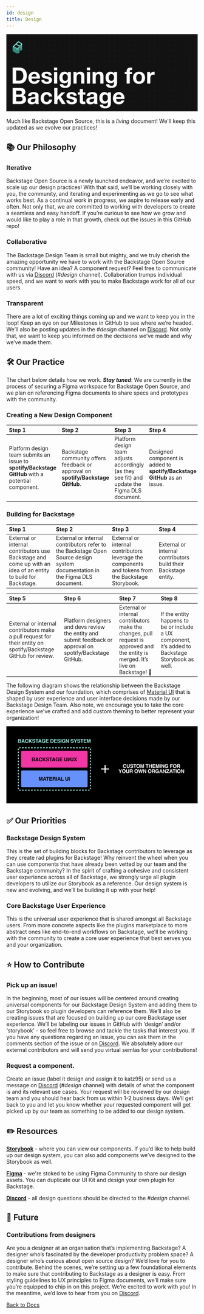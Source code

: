 ```yaml
---
id: design
title: Design
---
```


![header](../assets/dls/designheader-updated.png)

Much like Backstage Open Source, this is a _living_ document! We'll keep this
updated as we evolve our practices!

## 📚 Our Philosophy

### Iterative

Backstage Open Source is a newly launched endeavor, and we’re excited to scale
up our design practices! With that said, we’ll be working closely with you, the
community, and iterating and experimenting as we go to see what works best. As a
continual work in progress, we aspire to release early and often. Not only that,
we are committed to working with developers to create a seamless and easy
handoff. If you’re curious to see how we grow and would like to play a role in
that growth, check out the issues in this GitHub repo!

### Collaborative

The Backstage Design Team is small but mighty, and we truly cherish the amazing
opportunity we have to work with the Backstage Open Source community! Have an
idea? A component request? Feel free to communicate with us via
[Discord](https://discord.gg/EBHEGzX) (_#design_ channel). Collaboration trumps
individual speed, and we want to work with you to make Backstage work for all of
our users.

### Transparent

There are a lot of exciting things coming up and we want to keep you in the
loop! Keep an eye on our Milestones in GitHub to see where we’re headed. We’ll
also be posting updates in the _#design_ channel on
[Discord](https://discord.gg/EBHEGzX). Not only that, we want to keep you
informed on the decisions we’ve made and why we’ve made them.

## 🛠 Our Practice

The chart below details how we work. **_Stay tuned_**: We are currently in the
process of securing a Figma workspace for Backstage Open Source, and we plan on
referencing Figma documents to share specs and prototypes with the community.

### Creating a New Design Component

| Step 1                                                                                            | Step 2                                                                           | Step 3                                                                                        | Step 4                                                                   | Step 5                                                                       | Step 6                                                                                 |
| :------------------------------------------------------------------------------------------------ | :------------------------------------------------------------------------------- | :-------------------------------------------------------------------------------------------- | :----------------------------------------------------------------------- | :--------------------------------------------------------------------------- | :------------------------------------------------------------------------------------- |
| Platform design team submits an issue to **spotify/Backstage GitHub** with a potential component. | Backstage community offers feedback or approval on **spotify/Backstage GitHub**. | Platform design team adjusts accordingly (as they see fit) and update the Figma DLS document. | Designed component is added to **spotify/Backstage GitHub** as an issue. | External or internal Backstage open source contributors build the component. | External or internal contributors add the component to the **Backstage Storybook**. 🎉 |

### Building for Backstage

| Step 1                                                                                                        | Step 2                                                                                                                      | Step 3                                                                                             | Step 4                                                          |
| :------------------------------------------------------------------------------------------------------------ | :-------------------------------------------------------------------------------------------------------------------------- | :------------------------------------------------------------------------------------------------- | :-------------------------------------------------------------- |
| External or internal contributors use Backstage and come up with an idea of an entity to build for Backstage. | External or internal contributors refer to the Backstage Open Source design system documentation in the Figma DLS document. | External or internal contributors leverage the components and tokens from the Backstage Storybook. | External or internal contributors build their Backstage entity. |

| Step 5                                                                                                         | Step 6                                                                                                     | Step 7                                                                                                                            | Step 8                                                                                            |
| :------------------------------------------------------------------------------------------------------------- | :--------------------------------------------------------------------------------------------------------- | :-------------------------------------------------------------------------------------------------------------------------------- | :------------------------------------------------------------------------------------------------ |
| External or internal contributors make a pull request for their entity on spotify/Backstage GitHub for review. | Platform designers and devs review the entity and submit feedback or approval on spotify/Backstage GitHub. | External or internal contributors make the changes, pull request is approved and the entity is merged. It’s live on Backstage! 🎉 | If the entity happens to be or include a UX component, it’s added to Backstage Storybook as well. |

The following diagram shows the relationship between the Backstage Design System
and our foundation, which comprises of [Material UI](https://material-ui.com/)
that is shaped by user experience and user interface decisions made by our
Backstage Design Team. Also note, we encourage you to take the core experience
we’ve crafted and add custom theming to better represent your organization!

![dls](../assets/dls/DLS.png)

## ✅ Our Priorities

### Backstage Design System

This is the set of building blocks for Backstage contributors to leverage as
they create rad plugins for Backstage! Why reinvent the wheel when you can use
components that have already been vetted by our team and the Backstage
community? In the spirit of crafting a cohesive and consistent user experience
across all of Backstage, we strongly urge all plugin developers to utilize our
Storybook as a reference. Our design system is new and evolving, and we’ll be
building it up with your help!

### Core Backstage User Experience

This is the universal user experience that is shared amongst all Backstage
users. From more concrete aspects like the plugins marketplace to more abstract
ones like end-to-end workflows on Backstage, we’ll be working with the community
to create a core user experience that best serves you and your organization.

## ⭐️ How to Contribute

### Pick up an issue!

In the beginning, most of our issues will be centered around creating universal
components for our Backstage Design System and adding them to our Storybook so
plugin developers can reference them. We’ll also be creating issues that are
focused on building up our core Backstage user experience. We’ll be labeling our
issues in GitHub with ‘design’ and/or ‘storybook’ - so feel free to browse and
tackle the tasks that interest you. If you have any questions regarding an
issue, you can ask them in the comments section of the issue or on
[Discord](https://discord.gg/EBHEGzX). We absolutely adore our external
contributors and will send you virtual semlas for your contributions!

### Request a component.

Create an issue (label it design and assign it to katz95) or send us a message
on [Discord](https://discord.gg/EBHEGzX) (_#design_ channel) with details of
what the component is and its relevant use cases. Your request will be reviewed
by our design team and you should hear back from us within 1-2 business days.
We’ll get back to you and let you know whether your requested component will get
picked up by our team as something to be added to our design system.

## ✏️ Resources

**[Storybook](http://backstage.io/storybook)** - where you can view our
components. If you’d like to help build up our design system, you can also add
components we’ve designed to the Storybook as well.

**[Figma](https://www.figma.com/@backstage)** - we're stoked to be using Figma
Community to share our design assets. You can duplicate our UI Kit
and design your own plugin for Backstage.

**[Discord](https://discord.gg/EBHEGzX)** - all design questions should be
directed to the _#design_ channel.

## 🔮 Future

### Contributions from designers

Are you a designer at an organisation that’s implementing Backstage? A designer
who’s fascinated by the developer productivity problem space? A designer who’s
curious about open source design? We’d love for you to contribute. Behind the
scenes, we’re setting up a few foundational elements to make sure that
contributing to Backstage as a designer is easy. From styling guidelines to UX
principles to Figma documents, we’ll make sure you’re equipped to chip in on
this project. We’re excited to work with you! In the meantime, we’d love to hear
from you on [Discord](https://discord.gg/EBHEGzX).

[Back to Docs](../README.md)
